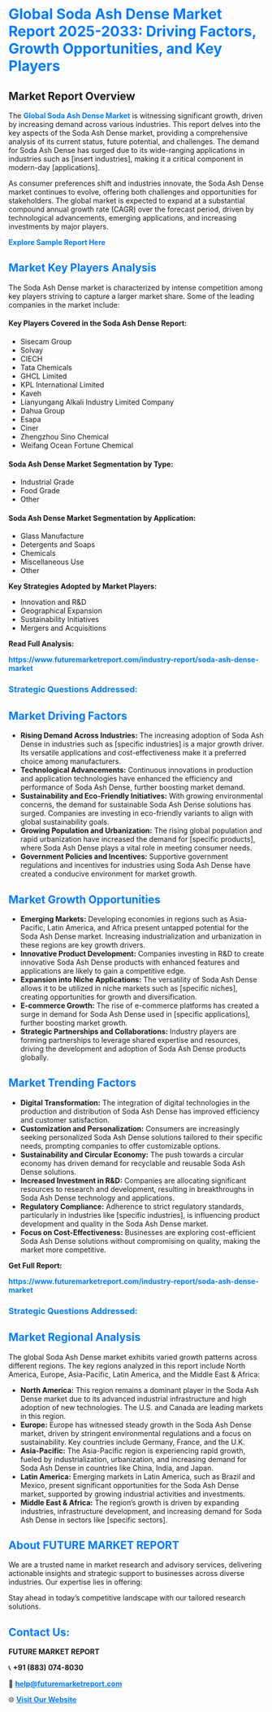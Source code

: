<h1 style="color: #007BFF;">Global Soda Ash Dense Market Report 2025-2033: Driving Factors, Growth Opportunities, and Key Players</h1>

<section id="overview">
<h2>Market Report Overview</h2>
<p>The <a href="https://www.futuremarketreport.com/industry-report/soda-ash-dense-market" style="color: #007BFF; text-decoration: none;"><strong>Global Soda Ash Dense Market</strong></a> is witnessing significant growth, driven by increasing demand across various industries. This report delves into the key aspects of the Soda Ash Dense market, providing a comprehensive analysis of its current status, future potential, and challenges. The demand for Soda Ash Dense has surged due to its wide-ranging applications in industries such as [insert industries], making it a critical component in modern-day [applications].</p>
<p>As consumer preferences shift and industries innovate, the Soda Ash Dense market continues to evolve, offering both challenges and opportunities for stakeholders. The global market is expected to expand at a substantial compound annual growth rate (CAGR) over the forecast period, driven by technological advancements, emerging applications, and increasing investments by major players.</p>
</section>

<section id="overview">
<p><a href="https://www.futuremarketreport.com/request-sample/reportId=106977" style="color: #007BFF; text-decoration: none;"><strong>Explore Sample Report Here</strong></a></p>
</section>

<section id="key-players">
<h2 style="color: #007BFF;">Market Key Players Analysis</h2>
<p>The Soda Ash Dense market is characterized by intense competition among key players striving to capture a larger market share. Some of the leading companies in the market include:</p>
<h4>Key Players Covered in the Soda Ash Dense Report:</h4>
<ul><li>Sisecam Group</li><li>Solvay</li><li>CIECH</li><li>Tata Chemicals</li><li>GHCL Limited</li><li>KPL International Limited</li><li>Kaveh</li><li>Lianyungang Alkali Industry Limited Company</li><li>Dahua Group</li><li>Esapa</li><li>Ciner</li><li>Zhengzhou Sino Chemical</li><li>Weifang Ocean Fortune Chemical</li></ul>
<h4>Soda Ash Dense Market Segmentation by Type:</h4>
<ul><li>Industrial Grade</li><li>Food Grade</li><li>Other</li></ul>

<h4>Soda Ash Dense Market Segmentation by Application:</h4>
<ul><li>Glass Manufacture</li><li>Detergents and Soaps</li><li>Chemicals</li><li>Miscellaneous Use</li><li>Other</li></ul>
<p><strong>Key Strategies Adopted by Market Players:</strong></p>
<ul>
<li>Innovation and R&D</li>
<li>Geographical Expansion</li>
<li>Sustainability Initiatives</li>
<li>Mergers and Acquisitions</li>
</ul>
</section>

<section>
<p><strong>Read Full Analysis: </strong></p><a href="https://www.futuremarketreport.com/industry-report/soda-ash-dense-market" style="color: #007BFF; text-decoration: none;"><strong>https://www.futuremarketreport.com/industry-report/soda-ash-dense-market</strong></a>
<h3 style="color: #007BFF;">Strategic Questions Addressed:</h3>
</section>

<section id="driving-factors">
<h2 style="color: #007BFF;">Market Driving Factors</h2>
<ul>
<li><strong>Rising Demand Across Industries:</strong> The increasing adoption of Soda Ash Dense in industries such as [specific industries] is a major growth driver. Its versatile applications and cost-effectiveness make it a preferred choice among manufacturers.</li>
<li><strong>Technological Advancements:</strong> Continuous innovations in production and application technologies have enhanced the efficiency and performance of Soda Ash Dense, further boosting market demand.</li>
<li><strong>Sustainability and Eco-Friendly Initiatives:</strong> With growing environmental concerns, the demand for sustainable Soda Ash Dense solutions has surged. Companies are investing in eco-friendly variants to align with global sustainability goals.</li>
<li><strong>Growing Population and Urbanization:</strong> The rising global population and rapid urbanization have increased the demand for [specific products], where Soda Ash Dense plays a vital role in meeting consumer needs.</li>
<li><strong>Government Policies and Incentives:</strong> Supportive government regulations and incentives for industries using Soda Ash Dense have created a conducive environment for market growth.</li>
</ul>
</section>

<section id="growth-opportunities">
<h2 style="color: #007BFF;">Market Growth Opportunities</h2>
<ul>
<li><strong>Emerging Markets:</strong> Developing economies in regions such as Asia-Pacific, Latin America, and Africa present untapped potential for the Soda Ash Dense market. Increasing industrialization and urbanization in these regions are key growth drivers.</li>
<li><strong>Innovative Product Development:</strong> Companies investing in R&D to create innovative Soda Ash Dense products with enhanced features and applications are likely to gain a competitive edge.</li>
<li><strong>Expansion into Niche Applications:</strong> The versatility of Soda Ash Dense allows it to be utilized in niche markets such as [specific niches], creating opportunities for growth and diversification.</li>
<li><strong>E-commerce Growth:</strong> The rise of e-commerce platforms has created a surge in demand for Soda Ash Dense used in [specific applications], further boosting market growth.</li>
<li><strong>Strategic Partnerships and Collaborations:</strong> Industry players are forming partnerships to leverage shared expertise and resources, driving the development and adoption of Soda Ash Dense products globally.</li>
</ul>
</section>

<section id="trending-factors">
<h2 style="color: #007BFF;">Market Trending Factors</h2>
<ul>
<li><strong>Digital Transformation:</strong> The integration of digital technologies in the production and distribution of Soda Ash Dense has improved efficiency and customer satisfaction.</li>
<li><strong>Customization and Personalization:</strong> Consumers are increasingly seeking personalized Soda Ash Dense solutions tailored to their specific needs, prompting companies to offer customizable options.</li>
<li><strong>Sustainability and Circular Economy:</strong> The push towards a circular economy has driven demand for recyclable and reusable Soda Ash Dense solutions.</li>
<li><strong>Increased Investment in R&D:</strong> Companies are allocating significant resources to research and development, resulting in breakthroughs in Soda Ash Dense technology and applications.</li>
<li><strong>Regulatory Compliance:</strong> Adherence to strict regulatory standards, particularly in industries like [specific industries], is influencing product development and quality in the Soda Ash Dense market.</li>
<li><strong>Focus on Cost-Effectiveness:</strong> Businesses are exploring cost-efficient Soda Ash Dense solutions without compromising on quality, making the market more competitive.</li>
</ul>
</section>

<section>
<p><strong>Get Full Report: </strong></p><a href="https://www.futuremarketreport.com/industry-report/soda-ash-dense-market" style="color: #007BFF; text-decoration: none;"><strong>https://www.futuremarketreport.com/industry-report/soda-ash-dense-market</strong></a>
<h3 style="color: #007BFF;">Strategic Questions Addressed:</h3>
</section>


<section id="regional-analysis">
<h2 style="color: #007BFF;">Market Regional Analysis</h2>
<p>The global Soda Ash Dense market exhibits varied growth patterns across different regions. The key regions analyzed in this report include North America, Europe, Asia-Pacific, Latin America, and the Middle East & Africa:</p>
<ul>
<li><strong>North America:</strong> This region remains a dominant player in the Soda Ash Dense market due to its advanced industrial infrastructure and high adoption of new technologies. The U.S. and Canada are leading markets in this region.</li>
<li><strong>Europe:</strong> Europe has witnessed steady growth in the Soda Ash Dense market, driven by stringent environmental regulations and a focus on sustainability. Key countries include Germany, France, and the U.K.</li>
<li><strong>Asia-Pacific:</strong> The Asia-Pacific region is experiencing rapid growth, fueled by industrialization, urbanization, and increasing demand for Soda Ash Dense in countries like China, India, and Japan.</li>
<li><strong>Latin America:</strong> Emerging markets in Latin America, such as Brazil and Mexico, present significant opportunities for the Soda Ash Dense market, supported by growing industrial activities and investments.</li>
<li><strong>Middle East & Africa:</strong> The region’s growth is driven by expanding industries, infrastructure development, and increasing demand for Soda Ash Dense in sectors like [specific sectors].</li>
</ul>
</section>

<footer>
<h2 style="color: #007BFF;">About FUTURE MARKET REPORT</h2>
<p>We are a trusted name in market research and advisory services, delivering actionable insights and strategic support to businesses across diverse industries. Our expertise lies in offering:</p>

<p>Stay ahead in today’s competitive landscape with our tailored research solutions.</p>

<h2 style="color: #007BFF;">Contact Us:</h2>
<p><strong>FUTURE MARKET REPORT</strong></p>
<p>📞 <strong>+91 (883) 074-8030</strong></p>
<p>📧 <strong><a href="mailto:help@futuremarketreport.com" style="color: #007BFF;">help@futuremarketreport.com</a></strong></p>
<p>🌐 <strong><a href="https://www.futuremarketreport.com/" style="color: #007BFF;">Visit Our Website</a></strong></p>
</footer>